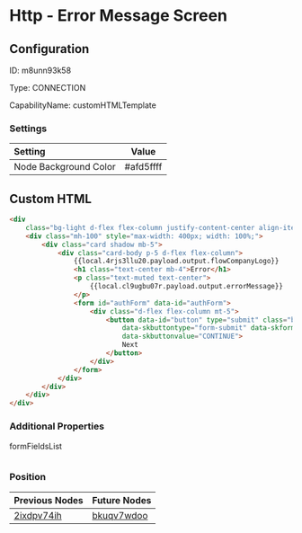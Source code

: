 # Http - Error Message Screen
## Configuration
ID:  m8unn93k58

Type: CONNECTION 

CapabilityName: customHTMLTemplate

### Settings
| Setting | Value  |
| :------------------------ | ---------------------------------------- |
| Node Background Color | #afd5ffff | 

 


## Custom HTML
```html
<div
	class="bg-light d-flex flex-column justify-content-center align-items-center position-absolute top-0 start-0 bottom-0 end-0 overflow-auto">
	<div class="mh-100" style="max-width: 400px; width: 100%;">
		<div class="card shadow mb-5">
			<div class="card-body p-5 d-flex flex-column">
				{{local.4rjs3llu20.payload.output.flowCompanyLogo}}
				<h1 class="text-center mb-4">Error</h1>
				<p class="text-muted text-center">
					{{local.cl9ugbu07r.payload.output.errorMessage}}
				</p>
				<form id="authForm" data-id="authForm">
					<div class="d-flex flex-column mt-5">
						<button data-id="button" type="submit" class="btn btn-primary mb-3" data-skcomponent="skbutton"
							data-skbuttontype="form-submit" data-skform="form" id="btnContinue"
							data-skbuttonvalue="CONTINUE">
							Next
						</button>
					</div>
				</form>
			</div>
		</div>
	</div>
</div>
```


### Additional Properties
formFieldsList
 ```json 

```




### Position
| Previous Nodes | Future Nodes |
| :------------- | ------------ |
| [2ixdpv74ih](./2ixdpv74ih.md) | [bkuqv7wdoo](./bkuqv7wdoo.md) |